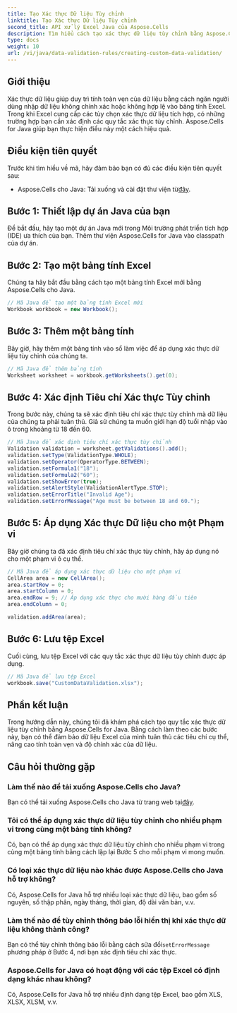 ```yaml
---
title: Tạo Xác thực Dữ liệu Tùy chỉnh
linktitle: Tạo Xác thực Dữ liệu Tùy chỉnh
second_title: API xử lý Excel Java của Aspose.Cells
description: Tìm hiểu cách tạo xác thực dữ liệu tùy chỉnh bằng Aspose.Cells cho Java. Hướng dẫn từng bước có mã nguồn.
type: docs
weight: 10
url: /vi/java/data-validation-rules/creating-custom-data-validation/
---
```


## Giới thiệu

Xác thực dữ liệu giúp duy trì tính toàn vẹn của dữ liệu bằng cách ngăn người dùng nhập dữ liệu không chính xác hoặc không hợp lệ vào bảng tính Excel. Trong khi Excel cung cấp các tùy chọn xác thực dữ liệu tích hợp, có những trường hợp bạn cần xác định các quy tắc xác thực tùy chỉnh. Aspose.Cells for Java giúp bạn thực hiện điều này một cách hiệu quả.

## Điều kiện tiên quyết

Trước khi tìm hiểu về mã, hãy đảm bảo bạn có đủ các điều kiện tiên quyết sau:

-  Aspose.Cells cho Java: Tải xuống và cài đặt thư viện từ[đây](https://releases.aspose.com/cells/java/).

## Bước 1: Thiết lập dự án Java của bạn

Để bắt đầu, hãy tạo một dự án Java mới trong Môi trường phát triển tích hợp (IDE) ưa thích của bạn. Thêm thư viện Aspose.Cells for Java vào classpath của dự án.

## Bước 2: Tạo một bảng tính Excel

Chúng ta hãy bắt đầu bằng cách tạo một bảng tính Excel mới bằng Aspose.Cells cho Java.

```java
// Mã Java để tạo một bảng tính Excel mới
Workbook workbook = new Workbook();
```

## Bước 3: Thêm một bảng tính

Bây giờ, hãy thêm một bảng tính vào sổ làm việc để áp dụng xác thực dữ liệu tùy chỉnh của chúng ta.

```java
// Mã Java để thêm bảng tính
Worksheet worksheet = workbook.getWorksheets().get(0);
```

## Bước 4: Xác định Tiêu chí Xác thực Tùy chỉnh

Trong bước này, chúng ta sẽ xác định tiêu chí xác thực tùy chỉnh mà dữ liệu của chúng ta phải tuân thủ. Giả sử chúng ta muốn giới hạn độ tuổi nhập vào ô trong khoảng từ 18 đến 60.

```java
// Mã Java để xác định tiêu chí xác thực tùy chỉnh
Validation validation = worksheet.getValidations().add();
validation.setType(ValidationType.WHOLE);
validation.setOperator(OperatorType.BETWEEN);
validation.setFormula1("18");
validation.setFormula2("60");
validation.setShowError(true);
validation.setAlertStyle(ValidationAlertType.STOP);
validation.setErrorTitle("Invalid Age");
validation.setErrorMessage("Age must be between 18 and 60.");
```

## Bước 5: Áp dụng Xác thực Dữ liệu cho một Phạm vi

Bây giờ chúng ta đã xác định tiêu chí xác thực tùy chỉnh, hãy áp dụng nó cho một phạm vi ô cụ thể.

```java
// Mã Java để áp dụng xác thực dữ liệu cho một phạm vi
CellArea area = new CellArea();
area.startRow = 0;
area.startColumn = 0;
area.endRow = 9; // Áp dụng xác thực cho mười hàng đầu tiên
area.endColumn = 0;

validation.addArea(area);
```

## Bước 6: Lưu tệp Excel

Cuối cùng, lưu tệp Excel với các quy tắc xác thực dữ liệu tùy chỉnh được áp dụng.

```java
// Mã Java để lưu tệp Excel
workbook.save("CustomDataValidation.xlsx");
```

## Phần kết luận

Trong hướng dẫn này, chúng tôi đã khám phá cách tạo quy tắc xác thực dữ liệu tùy chỉnh bằng Aspose.Cells for Java. Bằng cách làm theo các bước này, bạn có thể đảm bảo dữ liệu Excel của mình tuân thủ các tiêu chí cụ thể, nâng cao tính toàn vẹn và độ chính xác của dữ liệu.

## Câu hỏi thường gặp

### Làm thế nào để tải xuống Aspose.Cells cho Java?

 Bạn có thể tải xuống Aspose.Cells cho Java từ trang web tại[đây](https://releases.aspose.com/cells/java/).

### Tôi có thể áp dụng xác thực dữ liệu tùy chỉnh cho nhiều phạm vi trong cùng một bảng tính không?

Có, bạn có thể áp dụng xác thực dữ liệu tùy chỉnh cho nhiều phạm vi trong cùng một bảng tính bằng cách lặp lại Bước 5 cho mỗi phạm vi mong muốn.

### Có loại xác thực dữ liệu nào khác được Aspose.Cells cho Java hỗ trợ không?

Có, Aspose.Cells for Java hỗ trợ nhiều loại xác thực dữ liệu, bao gồm số nguyên, số thập phân, ngày tháng, thời gian, độ dài văn bản, v.v.

### Làm thế nào để tùy chỉnh thông báo lỗi hiển thị khi xác thực dữ liệu không thành công?

 Bạn có thể tùy chỉnh thông báo lỗi bằng cách sửa đổi`setErrorMessage` phương pháp ở Bước 4, nơi bạn xác định tiêu chí xác thực.

### Aspose.Cells for Java có hoạt động với các tệp Excel có định dạng khác nhau không?

Có, Aspose.Cells for Java hỗ trợ nhiều định dạng tệp Excel, bao gồm XLS, XLSX, XLSM, v.v.